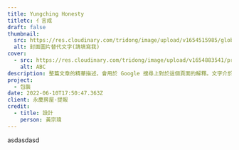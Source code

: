 ```yaml
---
title: Yungching Honesty
titletc: 亻言成
draft: false
thumbnail:
  src: https://res.cloudinary.com/tridong/image/upload/v1654515985/global/%E4%B8%89%E8%A7%92%E6%9D%B1%E6%9D%B1-%E5%93%81%E7%89%8C%E5%B1%95%E7%A4%BA%E5%B0%81%E9%9D%A2.png
  alt: 封面圖片替代文字(請填寫我)
cover:
  - src: https://res.cloudinary.com/tridong/image/upload/v1654883541/project/yungching-honesty/1.jpg
    alt: ABC
description: 整篇文章的精華描述，會用於 Google 搜尋上對於這個頁面的解釋。文字介於 65~80 個中文字。
project:
  - 包裝
date: 2022-06-10T17:50:47.363Z
client: 永慶房屋-提報
credit:
  - title: 設計
    person: 黃宗瑋
---
```

asdasdasd